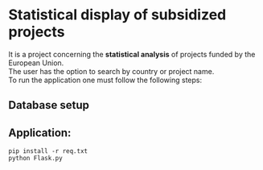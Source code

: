 # Statistical display of subsidized projects
It is a project concerning the **statistical analysis** of projects funded by the European Union.  
The user has the option to search by country or project name.  
To run the application one must follow the following steps:  

## Database setup

## Application:
```pip install -r req.txt```  
```python Flask.py```













